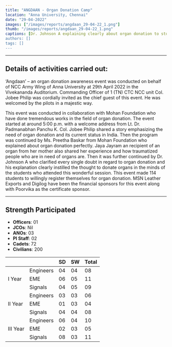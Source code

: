 ```yaml
---
title: "ANGDAAN - Organ Donation Camp"
location: "Anna University, Chennai"
date: "29-04-2022"
images: ["/images/reports/angdaan_29-04-22_1.png"]
thumb: "/images/reports/angdaan_29-04-22_1.png"
captions: [Dr. Johnson A explaining clearly about organ donation to students"]
authors: []
tags: []
---
```


---

## Details of activities carried out:

‘Angdaan’ – an organ donation awareness event was conducted on behalf of
NCC Army Wing of Anna University at 29th April 2022 in the Vivekananda Auditorium.
Commanding Officer of 1 (TN) CTC NCC unit Col. Jobee Philip was cordially invited as
the chief guest of this event. He was welcomed by the pilots in a majestic way.

This event was conducted in collaboration with Mohan Foundation who have
done tremendous works in the field of organ donation. The event started at around 5:00
p.m. with a welcome address from Lt. Dr. Padmanabhan Panchu K. Col. Jobee Philip
shared a story emphasizing the need of organ donation and its current status in India.
Then the program was continued by Ms. Preetha Baskar from Mohan Foundation who
explained about organ donation perfectly. Jaya Jayram an recipient of an organ from her
mother also shared her experience and how traumatized people who are in need of
organs are. Then it was further continued by Dr. Johnson A who clarified every single
doubt in regard to organ donation and his explanation clearly instilled the thought to
donate organs in the minds of the students who attended this wonderful session. This
event made 114 students to willingly register themselves for organ donation. MSN
Leather Exports and Digilog have been the financial sponsors for this event along with
Poorvika as the certificate sponsor.

---

## Strength Participated

- **Officers**: 01
- **JCOs**: Nil
- **ANOs**: 03
- **PI Staff**: 02
- **Cadets**: 72
- **Civilians**: 200

<table>
    <thead>
        <tr>
            <th></th>
            <th></th>
            <th>SD</th>
            <th>SW</th>
            <th>Total</th>
        </tr>
    </thead>
    <tbody>
        <tr>
            <td rowspan="4">I Year</td>
        </tr>
        <tr>
            <td>Engineers</td>
            <td>04</td>
            <td>04</td>
            <td>08</td>
        </tr>
        <tr>
            <td>EME</td>
            <td>06</td>
            <td>05</td>
            <td>11</td>
        </tr>
        <tr>
            <td>Signals</td>
            <td>04</td>
            <td>05</td>
            <td>09</td>
        </tr>
        <tr>
            <td rowspan="4">II Year</td>
        </tr>
        <tr>
            <td>Engineers</td>
            <td>03</td>
            <td>03</td>
            <td>06</td>
        </tr>
        <tr>
            <td>EME</td>
            <td>01</td>
            <td>03</td>
            <td>04</td>
        </tr>
        <tr>
            <td>Signals</td>
            <td>04</td>
            <td>04</td>
            <td>08</td>
        </tr>
                <tr>
            <td rowspan="4">III Year</td>
        </tr>
        <tr>
            <td>Engineers</td>
            <td>06</td>
            <td>04</td>
            <td>10</td>
        </tr>
        <tr>
            <td>EME</td>
            <td>02</td>
            <td>03</td>
            <td>05</td>
        </tr>
        <tr>
            <td>Signals</td>
            <td>08</td>
            <td>03</td>
            <td>11</td>
        </tr>
    </tbody>
</table>
